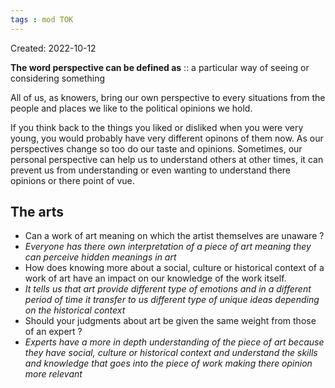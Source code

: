 ```yaml
---
tags : mod TOK
---
```

Created: 2022-10-12 

**The word perspective can be defined as** :: a particular way of seeing or considering something
<!--SR:!2023-01-25,2,190-->

All of us, as knowers, bring our own perspective to every situations from the people and places we like to the political opinions we hold. 

If you think back to the things you liked or disliked when you were very young, you would probably have  very different opinons of them now. As our perspectives change so too do our taste and opinions. Sometimes, our personal perspective can help us to understand others at other times, it can prevent us from understanding or even wanting to understand there opinions or there point of vue.

## The arts

- Can a work of art meaning on which the artist themselves are unaware ?
- *Everyone has there own interpretation of a piece of art meaning they can perceive hidden meanings in art*
- How does knowing more about a social, culture or historical context of a work of art have an impact on our knowledge of the work itself.
- *It tells us that art provide different type of emotions and in a different period of time it transfer to us different type of unique ideas depending on the historical context*
- Should your judgments about art be given the same weight from those of an expert ?
- *Experts have a more in depth understanding of the piece of art because they have social, culture or historical context and understand the skills and knowledge that goes into the piece of work making there opinion more relevant*